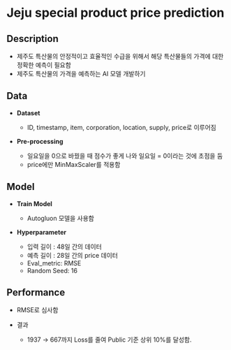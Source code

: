 # Jeju special product price prediction
## Description
  * 제주도 특산물의 안정적이고 효율적인 수급을 위해서 해당 특산물들의 가격에 대한 정확한 예측이 필요함
  * 제주도 특산물의 가격을 예측하는 AI 모델 개발하기

## Data
* **Dataset**
  * ID, timestamp, item, corporation, location, supply, price로 이루어짐

* **Pre-processing**
  * 일요일을 0으로 바꿨을 때 점수가 좋게 나와 일요일 = 0이라는 것에 초점을 둠
  * price에만 MinMaxScaler를 적용함


## Model
* **Train Model**
  * Autogluon 모델을 사용함

* **Hyperparameter**
  * 입력 길이 : 48일 간의 데이터
  * 예측 길이 : 28일 간의 price 데이터
  * Eval_metric: RMSE
  * Random Seed: 16


## Performance
* RMSE로 심사함

* 결과
  * 1937 → 667까지 Loss를 줄여 Public 기준 상위 10%를 달성함.
